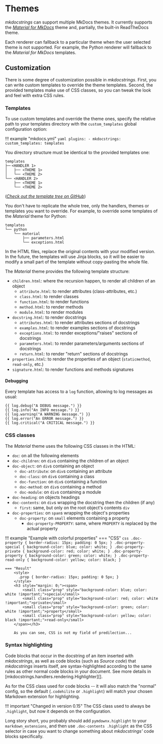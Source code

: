 # Themes

*mkdocstrings* can support multiple MkDocs themes.
It currently supports the
*[Material for MkDocs](https://squidfunk.github.io/mkdocs-material/)*
theme and, partially, the built-in ReadTheDocs theme.

Each renderer can fallback to a particular theme when the user selected theme is not supported.
For example, the Python renderer will fallback to the *Material for MkDocs* templates.

## Customization

There is some degree of customization possible in *mkdocstrings*.
First, you can write custom templates to override the theme templates.
Second, the provided templates make use of CSS classes,
so you can tweak the look and feel with extra CSS rules.

### Templates

To use custom templates and override the theme ones,
specify the relative path to your templates directory
with the `custom_templates` global configuration option:

!!! example "mkdocs.yml"
    ```yaml
    plugins:
    - mkdocstrings:
        custom_templates: templates
    ```

You directory structure must be identical to the provided templates one:

```
templates
├─╴<HANDLER 1>
│   ├── <THEME 1>
│   └── <THEME 2>
└── <HANDLER 2>
    ├── <THEME 1>
    └── <THEME 2>
```

(*[Check out the template tree on GitHub](https://github.com/mkdocstrings/mkdocstrings/tree/master/src/mkdocstrings/templates/)*)

You don't have to replicate the whole tree,
only the handlers, themes or templates you want to override.
For example, to override some templates of the *Material* theme for Python:

```
templates
└── python
    └── material
        ├── parameters.html
        └── exceptions.html
```

In the HTML files, replace the original contents with your modified version.
In the future, the templates will use Jinja blocks, so it will be easier
to modify a small part of the template without copy-pasting the whole file.

The *Material* theme provides the following template structure:

- `children.html`: where the recursion happen, to render all children of an object
    - `attribute.html`: to render attributes (class-attributes, etc.)
    - `class.html`: to render classes
    - `function.html`: to render functions
    - `method.html`: to render methods
    - `module.html`: to render modules
- `docstring.html`: to render docstrings
    - `attributes.html`: to render attributes sections of docstrings
    - `examples.html`: to render examples sections of docstrings
    - `exceptions.html`: to render exceptions/"raises" sections of docstrings
    - `parameters.html`: to render parameters/arguments sections of docstrings
    - `return.html`: to render "return" sections of docstrings
- `properties.html`: to render the properties of an object (`staticmethod`, `read-only`, etc.)
- `signature.html`: to render functions and methods signatures

#### Debugging

Every template has access to a `log` function, allowing to log messages as usual:

```jinja
{{ log.debug("A DEBUG message.") }}
{{ log.info("An INFO message.") }}
{{ log.warning("A WARNING message.") }}
{{ log.error("An ERROR message.") }}
{{ log.critical("A CRITICAL message.") }}
```

### CSS classes

The *Material* theme uses the following CSS classes in the HTML:

- `doc`: on all the following elements
- `doc-children`: on `div`s containing the children of an object
- `doc-object`: on `div`s containing an object
    - `doc-attribute`: on `div`s containing an attribute
    - `doc-class`: on `div`s containing a class
    - `doc-function`: on `div`s containing a function
    - `doc-method`: on `div`s containing a method
    - `doc-module`: on `div`s containing a module
- `doc-heading`: on objects headings
- `doc-contents`: on `div`s wrapping the docstring then the children (if any)
    - `first`: same, but only on the root object's contents `div`
- `doc-properties`: on `span`s wrapping the object's properties
    - `doc-property`: on `small` elements containing a property
        - `doc-property-PROPERTY`: same, where `PROPERTY` is replaced by the actual property

!!! example "Example with colorful properties"
    === "CSS"
        ```css
        .doc-property { border-radius: 15px; padding: 0 5px; }
        .doc-property-special { background-color: blue; color: white; }
        .doc-property-private { background-color: red; color: white; }
        .doc-property-property { background-color: green; color: white; }
        .doc-property-read-only { background-color: yellow; color: black; }
        ```

    === "Result"
        <style>
          .prop { border-radius: 15px; padding: 0 5px; }
        </style>
        <h3 style="margin: 0;"><span>
            <small class="prop" style="background-color: blue; color: white !important;">special</small>
            <small class="prop" style="background-color: red; color: white !important;">private</small>
            <small class="prop" style="background-color: green; color: white !important;">property</small>
            <small class="prop" style="background-color: yellow; color: black !important;">read-only</small>
        </span></h3>

        As you can see, CSS is not my field of predilection...

### Syntax highlighting

Code blocks that occur in the docstring of an item inserted with *mkdocstrings*, as well as code blocks (such as *Source code*) that *mkdocstrings* inserts itself, are syntax-highlighted according to the same rules as other normal code blocks in your document. See more details in [mkdocstrings.handlers.rendering.Highlighter][].

As for the CSS class used for code blocks -- it will also match the "normal" config, so the default (`.codehilite` or `.highlight`) will match your chosen Markdown extension for highlighting.

!!! important "Changed in version 0.15"
    The CSS class used to always be `.highlight`, but now it depends on the configuration.

Long story short, you probably should add `pymdownx.highlight` to your `markdown_extensions`, and then use `.doc-contents .highlight` as the CSS selector in case you want to change something about *mkdocstrings'* code blocks specifically.
